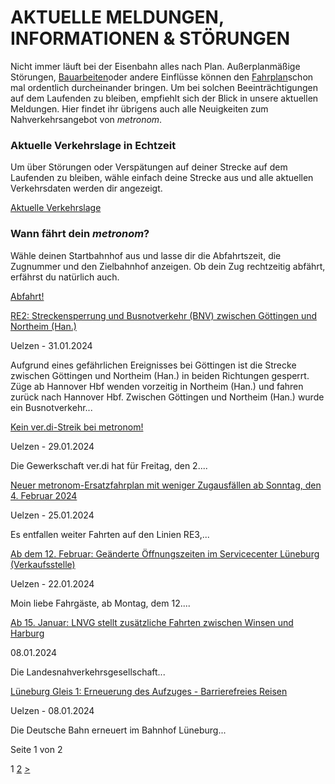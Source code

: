 AKTUELLE MELDUNGEN, INFORMATIONEN & STÖRUNGEN
==========

Nicht immer läuft bei der Eisenbahn alles nach Plan. Außerplanmäßige Störungen, [Bauarbeiten](https://www.der-metronom.de/fahrplan/baustellen-uebersicht/)oder andere Einflüsse können den [Fahrplan](https://www.der-metronom.de/fahrplan/regelfahrplan/)schon mal ordentlich durcheinander bringen. Um bei solchen Beeinträchtigungen auf dem Laufenden zu bleiben, empfiehlt sich der Blick in unsere aktuellen Meldungen. Hier findet ihr übrigens auch alle Neuigkeiten zum Nahverkehrsangebot von *metronom*.

### Aktuelle Verkehrslage in Echtzeit ###

Um über Störungen oder Verspätungen auf deiner Strecke auf dem Laufenden zu bleiben, wähle einfach deine Strecke aus und alle aktuellen Verkehrsdaten werden dir angezeigt.

[Aktuelle Verkehrslage](https://www.der-metronom.de/fahrplan/aktuelle-verkehrslage/)

### Wann fährt dein *metronom*? ###

Wähle deinen Startbahnhof aus und lasse dir die Abfahrtszeit, die Zugnummer und den Zielbahnhof anzeigen. Ob dein Zug rechtzeitig abfährt, erfährst du natürlich auch.

[Abfahrt!](https://www.der-metronom.de/fahrplan/wann-faehrt-mein-metronom/)

[RE2: Streckensperrung und Busnotverkehr (BNV) zwischen Göttingen und Northeim (Han.)](https://www.der-metronom.de/aktuell/re2-streckensperrung-und-busnotverkehr-bnv-zwischen-goettingen-und-northeim-han/)

 Uelzen - 31.01.2024

Aufgrund eines gefährlichen Ereignisses bei Göttingen ist die Strecke zwischen Göttingen und Northeim (Han.) in beiden Richtungen gesperrt. Züge ab Hannover Hbf wenden vorzeitig in Northeim (Han.) und fahren zurück nach Hannover Hbf. Zwischen Göttingen und Northeim (Han.) wurde ein Busnotverkehr...

[Kein ver.di-Streik bei metronom!](https://www.der-metronom.de/aktuell/kein-ver-di-streik-bei-metronom/)

 Uelzen - 29.01.2024

Die Gewerkschaft ver.di hat für Freitag, den 2....

[Neuer metronom-Ersatzfahrplan mit weniger Zugausfällen ab Sonntag, den 4. Februar 2024](https://www.der-metronom.de/aktuell/neuer-metronom-ersatzfahrplan-mit-weniger-zugausfaellen-ab-sonntag-den-4-februar-2024/)

 Uelzen - 25.01.2024

Es entfallen weiter Fahrten auf den Linien RE3,...

[Ab dem 12. Februar: Geänderte Öffnungszeiten im Servicecenter Lüneburg (Verkaufsstelle)](https://www.der-metronom.de/aktuell/ab-dem-12-februar-geaenderte-oeffnungszeiten-im-servicecenter-lueneburg-verkaufsstelle/)

 Uelzen - 22.01.2024

Moin liebe Fahrgäste,
ab Montag, dem 12....

[Ab 15. Januar: LNVG stellt zusätzliche Fahrten zwischen Winsen und Harburg](https://www.der-metronom.de/aktuell/lnvg-stellt-zusaetzliche-fahrten-zwischen-winsen-und-harburg/)

 08.01.2024

 Die Landesnahverkehrsgesellschaft...

[Lüneburg Gleis 1: Erneuerung des Aufzuges - Barrierefreies Reisen](https://www.der-metronom.de/aktuell/lueneburg-gleis-1-erneuerung-des-aufzuges-barrierefreies-reisen/)

 Uelzen - 08.01.2024

Die Deutsche Bahn erneuert im Bahnhof Lüneburg...

 Seite 1 von 2

 1 [2](https://www.der-metronom.de/unternehmen/aktuelles/seite/2/) [\>](https://www.der-metronom.de/unternehmen/aktuelles/seite/2/)
